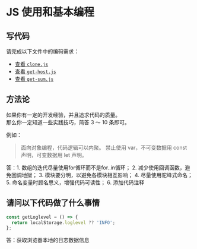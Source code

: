 # JS 使用和基本编程

## 写代码

请完成以下文件中的编码需求：

- [查看 `clone.js`](./clone.js)
- [查看 `get-host.js`](./get-host.js)
- [查看 `get-sum.js`](./get-sum.js)

## 方法论

如果你有一定的开发经验，并且追求代码的质量。  
那么你一定知道一些实践技巧，简答 3 ～ 10 条即可。

例如：

> 面向对象编程，代码逻辑可以内聚。
> 禁止使用 var，不可变数据用 const 声明，可变数据用 let 声明。

答：1. 数组的迭代尽量使用for循环而不是for..in循环；
    2. 减少使用回调函数，避免回调地狱；
    3. 模块要分明，以避免各模块相互影响；
    4. 尽量使用驼峰式命名；
    5. 命名变量时顾名思义，增强代码可读性；
    6. 添加代码注释

## 请问以下代码做了什么事情

```js
const getLoglevel = () => {
  return localStorage.loglevel ?? 'INFO';
};
```

答：获取浏览器本地的日志数据信息
